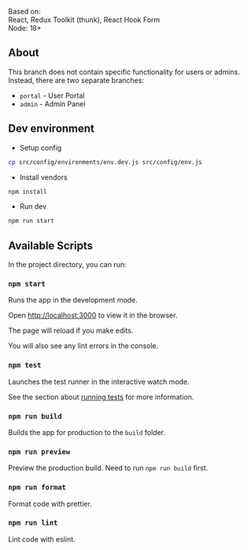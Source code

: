 Based on:  
React, Redux Toolkit (thunk), React Hook Form  
Node: 18+

## About

This branch does not contain specific functionality for users or admins. Instead, there are two separate branches:

- `portal` - User Portal
- `admin` - Admin Panel

## Dev environment

- Setup config

```bash
cp src/config/environments/env.dev.js src/config/env.js
```

- Install vendors

```bash
npm install
```

- Run dev

```bash
npm run start
```

## Available Scripts

In the project directory, you can run:

### `npm start`

Runs the app in the development mode.

Open [http://localhost:3000](http://localhost:3000) to view it in the browser.

The page will reload if you make edits.

You will also see any lint errors in the console.

### `npm test`

Launches the test runner in the interactive watch mode.

See the section about [running tests](https://facebook.github.io/create-react-app/docs/running-tests) for more information.

### `npm run build`

Builds the app for production to the `build` folder.

### `npm run preview`

Preview the production build. Need to run `npm run build` first.

### `npm run format`

Format code with prettier.

### `npm run lint`

Lint code with eslint.
